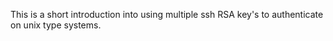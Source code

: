 
This is a short introduction into using multiple ssh RSA key's to authenticate on unix type systems. 